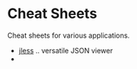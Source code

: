 # Cheat Sheets
Cheat sheets for various applications.

+ [jless](jless) .. versatile JSON viewer
+ 
